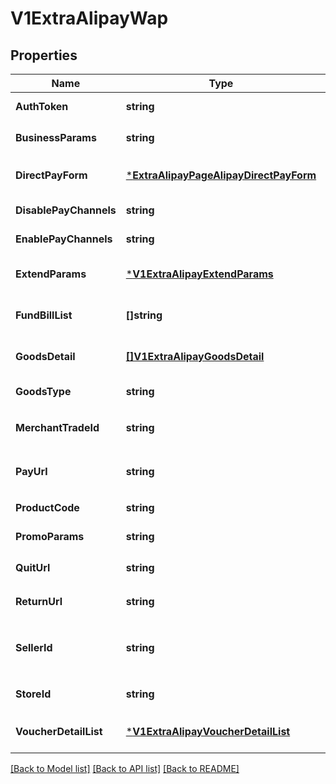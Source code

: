 # V1ExtraAlipayWap

## Properties
Name | Type | Description | Notes
------------ | ------------- | ------------- | -------------
**AuthToken** | **string** | 授权码 | [default to null]
**BusinessParams** | **string** | 业务扩展参数 | [default to null]
**DirectPayForm** | [***ExtraAlipayPageAlipayDirectPayForm**](ExtraAlipayPageAlipayDirectPayForm.md) |  | [optional] [default to null]
**DisablePayChannels** | **string** | 禁用渠道 | [default to null]
**EnablePayChannels** | **string** | 可用渠道 | [default to null]
**ExtendParams** | [***V1ExtraAlipayExtendParams**](v1ExtraAlipayExtendParams.md) | 业务扩展参数 | [optional] [default to null]
**FundBillList** | **[]string** | 支付金额信息 | [optional] [default to null]
**GoodsDetail** | [**[]V1ExtraAlipayGoodsDetail**](v1ExtraAlipayGoodsDetail.md) | 商品明细列表 | [optional] [default to null]
**GoodsType** | **string** | 商品类型 | [default to null]
**MerchantTradeId** | **string** | [ONLY IN RESPONSE] 商户订单号 | [default to null]
**PayUrl** | **string** | [ONLY IN RESPONSE] 支付链接 | [default to null]
**ProductCode** | **string** | 销售产品码 | [default to null]
**PromoParams** | **string** | 优惠参数 | [default to null]
**QuitUrl** | **string** | 支付取消跳转的地址 | [default to null]
**ReturnUrl** | **string** | 支付成功跳转的地址 | [default to null]
**SellerId** | **string** | [ONLY IN RESPONSE] 收款支付宝用户ID | [default to null]
**StoreId** | **string** | 商户门店编号 | [default to null]
**VoucherDetailList** | [***V1ExtraAlipayVoucherDetailList**](v1ExtraAlipayVoucherDetailList.md) |  | [optional] [default to null]

[[Back to Model list]](../README.md#documentation-for-models) [[Back to API list]](../README.md#documentation-for-api-endpoints) [[Back to README]](../README.md)


